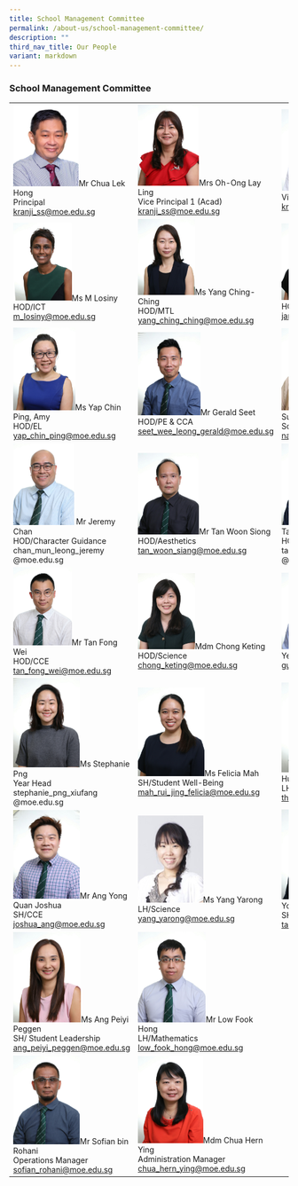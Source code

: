 ```yaml
---
title: School Management Committee
permalink: /about-us/school-management-committee/
description: ""
third_nav_title: Our People
variant: markdown
---
```

### School Management Committee


|  | | |
| -------- | -------- | -------- |
| <img src="/images/SMC/SMC%202023/mr%20chua%20lek%20hong.jpeg" style="width:56%">Mr Chua Lek Hong<br>Principal<br>kranji_ss@moe.edu.sg 	| <img src="/images/SMC/SMC%202023/mrs%20oh-ong%20lay%20ling%20(1).jpg" style="width:45%">Mrs Oh-Ong Lay Ling<br>Vice Principal 1 (Acad)<br>kranji_ss@moe.edu.sg 	| <img src="/images/SMC/SMC%202023/mr%20koo%20tiannuo%20(2).jpg" style="width:50%">Mr Koo Tiannuo<br>Vice Principal 2 (Acad)<br>kranji_ss@moe.edu.sg 	|
| <img src="/images/SMC/SMC%202023/ms%20m%20losiny.jpg" style="width:50%">Ms M Losiny<br>HOD/ICT<br>m_losiny@moe.edu.sg 	| <img src="/images/SMC/SMC%202023/ms%20yang%20ching-ching.jpg" style="width:42%">Ms Yang Ching-Ching<br>HOD/MTL<br>yang_ching_ching@moe.edu.sg 	| <img src="/images/SMC/SMC%202023/ms%20jenny%20yap.jpg" style="width:47%">Ms Yap Janny<br>HOD/Math<br>janny_yap@moe.edu.sg 	|
| <img src="/images/SMC/SMC%202023/ms%20yap%20chin%20ping%20amy.jpg" style="width:53%">Ms Yap Chin Ping, Amy<br>HOD/EL<br>yap_chin_ping@moe.edu.sg 	| <img src="/images/SMC/SMC%202023/mr%20seet%20wee%20leong%20gerald.jpg" style="width:46%">Mr Gerald Seet<br>HOD/PE &amp; CCA<br>seet_wee_leong_gerald@moe.edu.sg 	| <img src="/images/SMC/SMC%202023/ms%20natasha%20bte%20supa'at.jpg" style="width:50%">Ms Natasha Bte Supa'at<br>School Staff Developer<br>natasha_supaat@moe.edu.sg 	|
|  <img src="/images/SMC/SMC%202023/mr%20chan%20mun%20leong%20jeremy.jpg" style="width:52%"> Mr Jeremy Chan<br>HOD/Character Guidance<br>chan_mun_leong_jeremy<br>@moe.edu.sg 	| <img src="/images/SMC/SMC%202023/mr%20tan%20woon%20siong.jpg" style="width:45%">Mr Tan Woon Siong<br>HOD/Aesthetics<br>tan_woon_siang@moe.edu.sg 	| <img src="/images/SMC/SMC%202023/mr%20tan%20chee%20wee%20%20desmond.jpg" style="width:50%">Mr Desmond Tan<br>HOD/Humanities<br>tan_chee_wee_desmond<br>@moe.edu.sg 	| 
| <img src="/images/SMC/SMC%202023/mr%20tan%20fong%20wei.jpg" style="width:50%">Mr Tan Fong Wei<br>HOD/CCE<br>tan_fong_wei@moe.edu.sg 	| <img src="/images/SMC/SMC%202023/ms%20chong%20keting.jpg" style="width:42%">Mdm Chong Keting<br>HOD/Science<br>chong_keting@moe.edu.sg 	| <img src="/images/SMC/SMC%202023/mr%20guay%20hansen.jpg" style="width:47%">Mr Guay Hansen<br>Year Head (Upper Sec)<br>guay_hansen@moe.edu.sg 	| 
| <img src="/images/SMC/SMC%202023/miss%20stephanie%20png%20xiufang.jpg" style="width:57%">Ms Stephanie Png<br> Year Head<br>stephanie_png_xiufang<br>@moe.edu.sg 	|  <img src="/images/SMC/SMC%202023/miss%20mah%20rui%20jing%20felicia.jpg" style="width:49%">Ms Felicia Mah<br>SH/Student Well-Being<br>mah_rui_jing_felicia@moe.edu.sg | <img src="/images/SMC/SMC%202023/ms%20karen%20thia%20hui%20teen.jpg" style="width:55%">Ms Karen Thia Hui Teen<br>LH/Humanities<br>thia_hui_teen_karen@moe.edu.sg 
| <img src="/images/SMC/SMC%202023/mr%20ang%20yong%20quan%20joshua.jpg" style="width:57%">Mr Ang Yong Quan Joshua<br>SH/CCE<br>joshua_ang@moe.edu.sg 	|<img src="/images/SMC/20smcsmc.png" style="width:48%">Ms Yang Yarong<br>LH/Science<br>yang_yarong@moe.edu.sg 	| <img src="/images/SMC/SMC%202023/mr%20tang%20kim%20yong.jpg" style="width:55%">Mr Tang Kim Yong<br>SH/ICT<br>tang_kim_yong@moe.edu.sg 	|
| <img src="/images/SMC/SMC%202023/ms%20ang%20peiyi%20peggen.jpg" style="width:58%">Ms Ang Peiyi Peggen<br>SH/ Student Leadership<br>ang_peiyi_peggen@moe.edu.sg 	| <img src="/images/SMC/SMC%202023/mr%20low%20fook%20hong.jpg" style="width:50%">Mr Low Fook Hong<br>LH/Mathematics<br>low_fook_hong@moe.edu.sg 	|  	|  
<img src="/images/SMC/SMC%202023/mr%20sofian%20bin%20rohani.jpg" style="width:57%">Mr Sofian bin Rohani<br>Operations Manager<br>sofian_rohani@moe.edu.sg 	| <img src="/images/SMC/SMC%202023/mdm%20chua%20hern%20ying.jpg" style="width:48%">Mdm Chua Hern Ying<br>Administration Manager<br>chua_hern_ying@moe.edu.sg 	|